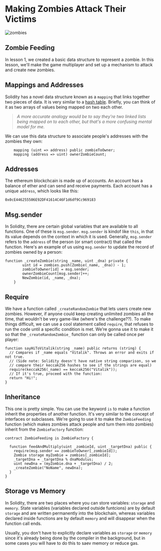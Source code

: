 # Making Zombies Attack Their Victims
![zombies](https://cdn-images-1.medium.com/max/1200/1*-T-fIh5GDl7XvhVAvu6OYA.png)
## Zombie Feeding

In lesson 1, we created a basic data structure to represent a zombie. In this lesson, we'll make the game multiplayer and set up a mechanism to attack and create new zombies. 

## Mappings and Addresses

Solidity has a novel data structure known as a `mapping` that links together two pieces of data. It is very similar to a [hash table](http://www.sparknotes.com/cs/searching/hashtables/section1/). Briefly, you can think of it as two arrays of values being mapped on two each other.

> *A more accurate analogy would be to say they're two linked lists being mapped on to each other, but that's a more confusing mental model for me.*

We can use this data structure to associate people's addresses with the zombies they own: 
```
    mapping (uint => address) public zombieToOwner;
    mapping (address => uint) ownerZombieCount;
```

## Addresses 

The ethereum blockchcain is made up of accounts. An account has a balance of ether and can send and receive payments. Each account has a unique ```address```, which looks like this:
```
0x0cE446255506E92DF41614C46F1d6df9Cc969183
```
## Msg.sender

In Solidity, there are certain global variables that are available to all functions. One of these is `msg.sender`. `msg.sender` is kindof like `this`, in that its value depends on the context in which it is used. Generally, `msg.sender` refers to the `address` of the person (or smart contract) that called the function. Here's an example of us using `msg.sender` to update the record of zombies owned by a person:
```
function _createZombie(string _name, uint _dna) private {
        uint id = zombies.push(Zombie(_name, _dna)) - 1;
        zombieToOwner[id] = msg.sender;
        ownerZombieCount[msg.sender]++;
        NewZombie(id, _name, _dna);
    }
```
## Require
We have a function called `_createRandomZombie` that lets users create new zombies. However, if anyone could keep creating unlimited zombies all the time, that wouldn't be very game-like (where's the challenge??). To make things difficult, we can use a cool statement called `require`, that refuses to run the code until a specific condition is met. We're gonna use it to make it so that the `_createRandomZombie_` function can only be called once per player:
```
function sayHiToVitalik(string _name) public returns (string) {
  // Compares if _name equals "Vitalik". Throws an error and exits if not true.
  // (Side note: Solidity doesn't have native string comparison, so we
  // compare their keccak256 hashes to see if the strings are equal)
  require(keccak256(_name) == keccak256("Vitalik"));
  // If it's true, proceed with the function:
  return "Hi!";
}
```

## Inheritance

This one is pretty simple. You can use the keyword `is` to make a function inherit the properties of another function. It's very similar to the concept of interfaces or subclasses. We're going to use it to make the `ZombieFeeding` function (which makes zombies attack people and turn them into zombies) inherit from the `ZombieFactory` function:
```
contract ZombieFeeding is ZombieFactory {

  function feedAndMultiply(uint _zombieId, uint _targetDna) public {
    require(msg.sender == zombieToOwner[_zombieId]);
    Zombie storage myZombie = zombies[_zombieId];
    _targetDna = _targetDna % dnaModulus;
    uint newDna = (myZombie.dna + _targetDna) / 2;
    _createZombie("NoName", newDna);
  }
}
```

## Storage vs Memory

In Solidity, there are two places where you can store variables: `storage` and `memory`. State variables (variables declared outside funtcions) are by default `storage` and are written permanently into the blockchain, whereas variables declared inside functions are by default `memory` and will disappear when the function call ends.

Usually, you don't have to explicitly declare variables as `storage` or `memory` since it's already being done by the compiler in the background, but in some cases you will have to do this to saev memory or reduce gas.
